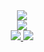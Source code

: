 <div align="center">
 <a href="https://www.github.com/kt5u">
 <img src="https://readme-typing-svg.demolab.com?font=Fira+Code&weight=500&duration=4&pause=1&color=ADD8E6&center=true&vCenter=true&multiline=true&repeat=false&width=435&lines=kt5u"\>

<div align="center">
 <a href="https://www.github.com/kt5u">
 <img src="https://readme-typing-svg.demolab.com?font=Fira+Code&duration=2500&pause=1000&color=ADD8E6&center=true&vCenter=true&width=435&lines=Computer+Science+Student;Passionate+Programmer;Tech+Enthusiast"\>
</div>
 
<div align="center"> 
  <a href="mailto:deniscicau@gmail.com">
    <img src="https://img.shields.io/badge/Gmail-333333?style=for-the-badge&logo=gmail&logoColor=red" />
  </a>
  <a href="https://linkedin.com/in/dgcicau" target="_blank">
    <img src="https://img.shields.io/badge/LinkedIn-0077B5?style=for-the-badge&logo=linkedin&logoColor=white" target="_blank" />
  </a>
</div>

#

